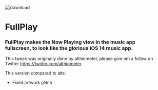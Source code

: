 ![download](https://i.ibb.co/nB5jSM5/Full-Play-Banner-Transparent.png)

# FullPlay

### FullPlay makes the Now Playing view in the music app fullscreen, to look like the glorious iOS 14 music app.

This tweak was originally done by althiometer, please give em a follow on Twitter https://twitter.com/althiometer

This version compared to alts:
* Fixed artwork glitch

